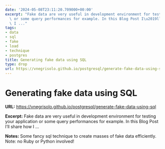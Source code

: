 ```yaml
---
date: '2024-05-08T23:11:20.709000+00:00'
excerpt: "Fake data are very useful in development environment for testing your application\
  \ or some query performances for example. In this Blog Post I\u2019ll share how\
  \ I ..."
tags:
- data
- sql
- fake
- load
- technique
- postgres
title: Generating fake data using SQL
type: drop
url: https://vnegrisolo.github.io/postgresql/generate-fake-data-using-sql
---
```


# Generating fake data using SQL

**URL:** https://vnegrisolo.github.io/postgresql/generate-fake-data-using-sql

**Excerpt:** Fake data are very useful in development environment for testing your application or some query performances for example. In this Blog Post I’ll share how I ...

**Notes:**
Some fancy sql technique to create masses of fake data efficiently. Note: no Ruby or Python involved!
